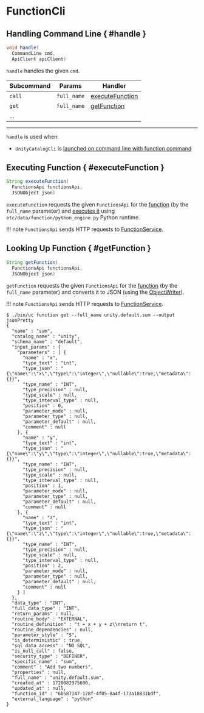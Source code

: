 # FunctionCli

## Handling Command Line { #handle }

```java
void handle(
  CommandLine cmd,
  ApiClient apiClient)
```

`handle` handles the given `cmd`.

Subcommand | Params | Handler
-|-|-
 `call` | `full_name` | [executeFunction](#executeFunction)
 `get` | `full_name` | [getFunction](#getFunction)
 ... | | &nbsp;

---

`handle` is used when:

* `UnityCatalogCli` is [launched on command line with function command](UnityCatalogCli.md#main)

## Executing Function { #executeFunction }

```java
String executeFunction(
  FunctionsApi functionsApi,
  JSONObject json)
```

`executeFunction` requests the given `FunctionsApi` for the [function](../server/FunctionService.md#getFunction) (by the `full_name` parameter) and [executes it](PythonInvoker.md#invokePython) using `etc/data/function/python_engine.py` Python runtime.

!!! note
    `FunctionsApi` sends HTTP requests to [FunctionService](../server/FunctionService.md).

## Looking Up Function { #getFunction }

```java
String getFunction(
  FunctionsApi functionsApi,
  JSONObject json)
```

`getFunction` requests the given `FunctionsApi` for the [function](../server/FunctionService.md#getFunction) (by the `full_name` parameter) and converts it to JSON (using the [ObjectWriter](#objectWriter)).

!!! note
    `FunctionsApi` sends HTTP requests to [FunctionService](../server/FunctionService.md).

```text
$ ./bin/uc function get --full_name unity.default.sum --output jsonPretty
{
  "name" : "sum",
  "catalog_name" : "unity",
  "schema_name" : "default",
  "input_params" : {
    "parameters" : [ {
      "name" : "x",
      "type_text" : "int",
      "type_json" : "{\"name\":\"x\",\"type\":\"integer\",\"nullable\":true,\"metadata\":{}}",
      "type_name" : "INT",
      "type_precision" : null,
      "type_scale" : null,
      "type_interval_type" : null,
      "position" : 0,
      "parameter_mode" : null,
      "parameter_type" : null,
      "parameter_default" : null,
      "comment" : null
    }, {
      "name" : "y",
      "type_text" : "int",
      "type_json" : "{\"name\":\"y\",\"type\":\"integer\",\"nullable\":true,\"metadata\":{}}",
      "type_name" : "INT",
      "type_precision" : null,
      "type_scale" : null,
      "type_interval_type" : null,
      "position" : 1,
      "parameter_mode" : null,
      "parameter_type" : null,
      "parameter_default" : null,
      "comment" : null
    }, {
      "name" : "z",
      "type_text" : "int",
      "type_json" : "{\"name\":\"z\",\"type\":\"integer\",\"nullable\":true,\"metadata\":{}}",
      "type_name" : "INT",
      "type_precision" : null,
      "type_scale" : null,
      "type_interval_type" : null,
      "position" : 2,
      "parameter_mode" : null,
      "parameter_type" : null,
      "parameter_default" : null,
      "comment" : null
    } ]
  },
  "data_type" : "INT",
  "full_data_type" : "INT",
  "return_params" : null,
  "routine_body" : "EXTERNAL",
  "routine_definition" : "t = x + y + z\\nreturn t",
  "routine_dependencies" : null,
  "parameter_style" : "S",
  "is_deterministic" : true,
  "sql_data_access" : "NO_SQL",
  "is_null_call" : false,
  "security_type" : "DEFINER",
  "specific_name" : "sum",
  "comment" : "Add two numbers",
  "properties" : null,
  "full_name" : "unity.default.sum",
  "created_at" : 1720082975600,
  "updated_at" : null,
  "function_id" : "6b587147-128f-4f05-8a4f-173a18831bdf",
  "external_language" : "python"
}
```
